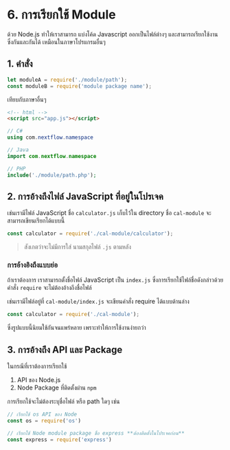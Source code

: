 
# 6. การเรียกใช้ Module 

ด้วย Node.js ทำให้เราสามารถ แบ่งโค้ด Javascript ออกเป็นไฟล์ต่างๆ และสามารถเรียกใช้งานซึ่งกันและกันได้ เหมือนในภาษาโปรแกรมอื่นๆ 

## 1. คำสั่ง

```js
let moduleA = require('./module/path');
const moduleB = require('module package name');
```

เทียบกับภาษาอื่นๆ 

```html
<!-- html --> 
<script src="app.js"></script>
```
```csharp
// C# 
using com.nextflow.namespace
```
```java
// Java
import com.nextflow.namespace
```
```php
// PHP
include('./module/path.php');
```

## 2. การอ้างถึงไฟล์ JavaScript ที่อยู่ในโปรเจค

เช่นเรามีไฟล์ JavaScript ชื่อ `calculator.js` เก็บไว้ใน directory ชื่อ `cal-module` จะสามารถเขียนเรียกได้แบบนี้ 

```js
const calculator = require('./cal-module/calculator');
```

> สังเกตว่าจะไม่มีการใส่ นามสกุลไฟล์ `.js` ตามหลัง

### การอ้างอิงถึงแบบย่อ

ถ้าเราต้องการ เราสามารถตั้งชื่อไฟล์ JavaScript เป็น `index.js` ซึ่งการเรียกใช้ไฟล์ชื่อดังกล่าวด้วยคำสั่ง `require` จะไม่ต้องอ้างถึงชื่อไฟล์ 

เช่นเรามีไฟล์อยู่ที่ `cal-module/index.js` จะเขียนคำสั่ง require ได้แบบด้านล่าง

```js
const calculator = require('./cal-module');
```

ซึ่งรูปแบบนี้นิยมใช้กันจนแพร่หลาย เพราะทำให้การใช้งานง่ายกว่า

## 3. การอ้างถึง API และ Package 

ในกรณีที่เราต้องการเรียกใช้ 

1. API ของ Node.js 
2. Node Package ที่ติดตั้งผ่าน `npm`

การเรียกใช้จะไม่ต้องระบุชื่อไฟล์ หรือ path ใดๆ เช่น

```js
// เรียกใช้ os API ของ Node
const os = require('os')
```
```js
// เรียกใช้ Node module package ชื่อ express **ต้องติดตั้งในโปรเจคก่อน**
const express = require('express')
```
